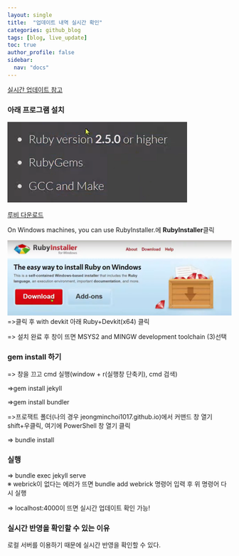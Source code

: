 ```yaml
---
layout: single
title:  "업데이트 내역 실시간 확인"
categories: github_blog
tags: [blog, live_update]
toc: true
author_profile: false
sidebar:
  nav: "docs"
---
```


[실시간 업데이트 참고](https://www.youtube.com/watch?v=0TeHUqSAb6Q&list=PLIMb_GuNnFwfQBZQwD-vCZENL5YLDZekr&index=4)

### 아래 프로그램 설치

![img.png](../images/2024-03-17-liveUpdate/img.png)

[루비 다운로드](https://www.ruby-lang.org/en/downloads/)


On Windows machines, you can use RubyInstaller.에 **RubyInstaller**클릭

![img.png](../images/2024-03-17-liveUpdate/rubyinstall.png)
=>클릭 후 with devkit 아래 Ruby+Devkit(x64) 클릭

=> 설치 완료 후 창이 뜨면 MSYS2 and MINGW development toolchain (3)선택

### gem install 하기

=> 창을 끄고 cmd 실행(window + r(실행창 단축키), cmd 검색)

=>gem install jekyll

=>gem install bundler

=>프로잭트 폴더(나의 경우 jeongminchoi1017.github.io)에서 커맨드 창 열기<br/>
  shift+우클릭, 여기에 PowerShell 창 열기 클릭

=> bundle install

### 실행

=> bundle exec jekyll serve<br/>
  ※ webrick이 없다는 에러가 뜨면 bundle add webrick 명령어 입력 후 위 명령어 다시 실행

=> localhost:4000이 뜨면 실시간 업데이트 확인 가능!

### 실시간 반영을 확인할 수 있는 이유

로컬 서버를 이용하기 때문에 실시간 반영을 확인할 수 있다. 